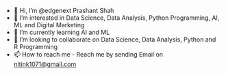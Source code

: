 - 👋 Hi, I’m @edgenext Prashant Shah
- 👀 I’m interested in Data Science, Data Analysis, Python Programming, AI, ML and Digital Marketing
- 🌱 I’m currently learning AI and ML
- 💞️ I’m looking to collaborate on Data Science, Data Analysis, Python and R Programming
- 📫 How to reach me - Reach me by sending Email on nitink1071@gmail.com

<!---
edgenext/edgenext is a ✨ special ✨ repository because its `README.md` (this file) appears on your GitHub profile.
You can click the Preview link to take a look at your changes.
--->
